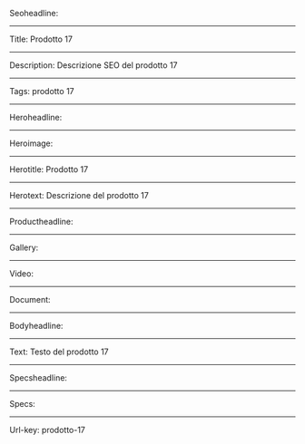 Seoheadline: 

----

Title: Prodotto 17

----

Description: Descrizione SEO del prodotto 17

----

Tags: prodotto 17

----

Heroheadline: 

----

Heroimage: 

----

Herotitle: Prodotto 17

----

Herotext: Descrizione del prodotto 17

----

Productheadline: 

----

Gallery: 

----

Video: 

----

Document: 

----

Bodyheadline: 

----

Text: Testo del prodotto 17

----

Specsheadline: 

----

Specs: 

----

Url-key: prodotto-17